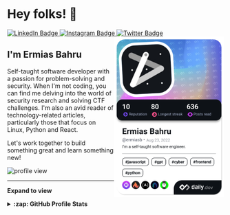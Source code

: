 # Hey folks! 👋

<div align="left">
  <a href="https://www.linkedin.com/in/ermias-bahru-42a057222">
    <img src="https://img.shields.io/badge/LinkedIn-blue?style=flat-square&logo=linkedin&logoColor=white" alt="LinkedIn Badge"/>
  </a>
  <a href="https://www.instagram.com/ermias_bahru">
    <img src="https://img.shields.io/badge/Instagram-E4405F?style=flat-square&logo=instagram&logoColor=white" alt="Instagram Badge"/>
  </a>
  <a href="https://twitter.com/ermias_bahru">
    <img src="https://img.shields.io/badge/Twitter-blue?style=flat-square&logo=twitter&logoColor=white" alt="Twitter Badge"/>
  </a>
  
  <a href="https://app.daily.dev/ermiasb">
    <img
      width="256"
      align="right"
      src="./devcard.png"
    />
  </a>
</div>

## I'm Ermias Bahru

Self-taught software developer with a passion for problem-solving and security. When I'm not coding, you can find me delving into the world of security research and solving CTF challenges. I'm also an avid reader of technology-related articles, particularly those that focus on Linux, Python and React.

Let's work together to build something great and learn something new!

<img src="https://komarev.com/ghpvc/?username=ErmiasBahru&style=flat-square&color=blue" alt="profile view">

---

**Expand to view**
<details>
  <summary><b>:zap: GitHub Profile Stats</b></summary>
  <br>
  
  ![GitHub Stats Card]
  
</details>

<!-- links -->

[github stats card]: https://github-readme-stats.vercel.app/api?username=ermiasbahru


<!---
ErmiasBahru/ErmiasBahru is a ✨ special ✨ repository because its `README.md` (this file) appears on your GitHub profile.
You can click the Preview link to take a look at your changes.
--->

